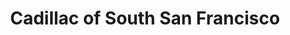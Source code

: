 ---
title: "Cadillac of South San Francisco"
url: /colma/cadillac-of-south-san-francisco/
shop: Autohaus
---